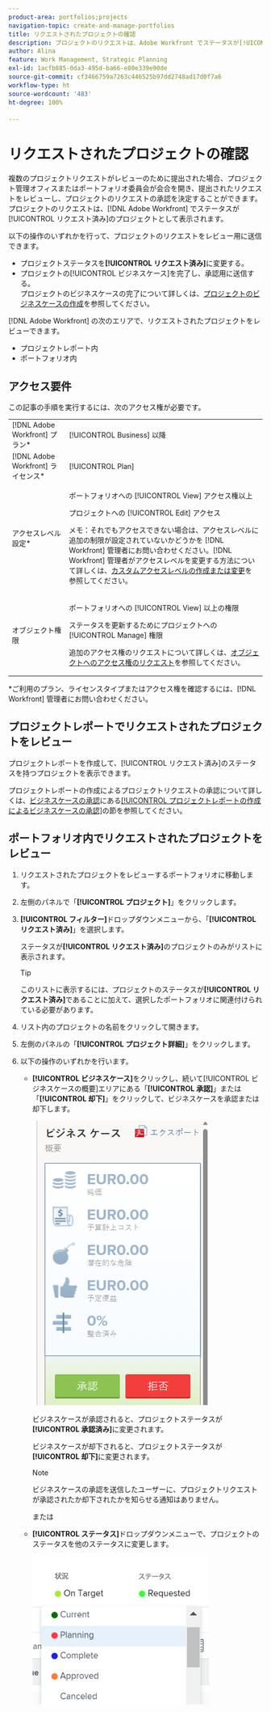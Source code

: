 ```yaml
---
product-area: portfolios;projects
navigation-topic: create-and-manage-portfolios
title: リクエストされたプロジェクトの確認
description: プロジェクトのリクエストは、Adobe Workfront でステータスが[!UICONTROL リクエスト済み]のプロジェクトとして表示されます。この記事では、プロジェクトのリクエストをレビューする方法について説明します。
author: Alina
feature: Work Management, Strategic Planning
exl-id: 1acfb885-0da3-495d-ba66-e80e339e90de
source-git-commit: cf3466759a7263c446525b97dd2748ad17d0f7a6
workflow-type: ht
source-wordcount: '483'
ht-degree: 100%

---
```


# リクエストされたプロジェクトの確認

複数のプロジェクトリクエストがレビューのために提出された場合、プロジェクト管理オフィスまたはポートフォリオ委員会が会合を開き、提出されたリクエストをレビューし、プロジェクトのリクエストの承認を決定することができます。プロジェクトのリクエストは、[!DNL Adobe Workfront] でステータスが[!UICONTROL リクエスト済み]のプロジェクトとして表示されます。

以下の操作のいずれかを行って、プロジェクトのリクエストをレビュー用に送信できます。

* プロジェクトステータスを&#x200B;**[!UICONTROL リクエスト済み]**&#x200B;に変更する。
* プロジェクトの[!UICONTROL ビジネスケース]を完了し、承認用に送信する。\
   プロジェクトのビジネスケースの完了について詳しくは、[プロジェクトのビジネスケースの作成](../../../manage-work/projects/define-a-business-case/create-business-case.md)を参照してください。

[!DNL Adobe Workfront] の次のエリアで、リクエストされたプロジェクトをレビューできます。

* プロジェクトレポート内
* ポートフォリオ内

## アクセス要件

この記事の手順を実行するには、次のアクセス権が必要です。

<table style="table-layout:auto"> 
 <col> 
 <col> 
 <tbody> 
  <tr> 
   <td role="rowheader">[!DNL Adobe Workfront] プラン*</td> 
   <td> <p>[!UICONTROL Business] 以降</p> </td> 
  </tr> 
  <tr> 
   <td role="rowheader">[!DNL Adobe Workfront] ライセンス*</td> 
   <td> <p>[!UICONTROL Plan] </p> </td> 
  </tr> 
  <tr> 
   <td role="rowheader">アクセスレベル設定*</td> 
   <td> <p>ポートフォリオへの [!UICONTROL View] アクセス権以上</p> <p>プロジェクトへの [!UICONTROL Edit] アクセス</p> <p>メモ：それでもアクセスできない場合は、アクセスレベルに追加の制限が設定されていないかどうかを [!DNL Workfront] 管理者にお問い合わせください。[!DNL Workfront] 管理者がアクセスレベルを変更する方法について詳しくは、<a href="../../../administration-and-setup/add-users/configure-and-grant-access/create-modify-access-levels.md" class="MCXref xref">カスタムアクセスレベルの作成または変更</a>を参照してください。</p> </td> 
  </tr> 
  <tr> 
   <td role="rowheader">オブジェクト権限</td> 
   <td> <p>ポートフォリオへの [!UICONTROL View] 以上の権限</p> <p>ステータスを更新するためにプロジェクトへの [!UICONTROL Manage] 権限</p> <p>追加のアクセス権のリクエストについて詳しくは、<a href="../../../workfront-basics/grant-and-request-access-to-objects/request-access.md" class="MCXref xref">オブジェクトへのアクセス権のリクエスト</a>を参照してください。</p> </td> 
  </tr> 
 </tbody> 
</table>

&#42;ご利用のプラン、ライセンスタイプまたはアクセス権を確認するには、[!DNL Workfront] 管理者にお問い合わせください。

## プロジェクトレポートでリクエストされたプロジェクトをレビュー

プロジェクトレポートを作成して、[!UICONTROL リクエスト済み]のステータスを持つプロジェクトを表示できます。

プロジェクトレポートの作成によるプロジェクトリクエストの承認について詳しくは、[ビジネスケースの承認](../../../manage-work/projects/define-a-business-case/approve-business-case.md)にある[[!UICONTROL プロジェクトレポートの作成によるビジネスケースの承認]](../../../manage-work/projects/define-a-business-case/approve-business-case.md#build-a-report)の節を参照してください。

## ポートフォリオ内でリクエストされたプロジェクトをレビュー

1. リクエストされたプロジェクトをレビューするポートフォリオに移動します。
1. 左側のパネルで「**[!UICONTROL プロジェクト]**」をクリックします。
1. **[!UICONTROL フィルター]**&#x200B;ドロップダウンメニューから、「**[!UICONTROL リクエスト済み]**」を選択します。

   ステータスが&#x200B;**[!UICONTROL リクエスト済み]**&#x200B;のプロジェクトのみがリストに表示されます。

   >[!TIP]
   >
   >このリストに表示するには、プロジェクトのステータスが&#x200B;**[!UICONTROL リクエスト済み]**&#x200B;であることに加えて、選択したポートフォリオに関連付けられている必要があります。

1. リスト内のプロジェクトの名前をクリックして開きます。
1. 左側のパネルの「**[!UICONTROL プロジェクト詳細]**」をクリックします。
1. 以下の操作のいずれかを行います。

   * **[!UICONTROL ビジネスケース]**&#x200B;をクリックし、続いて[!UICONTROL ビジネスケースの概要]エリアにある「**[!UICONTROL 承認]**」または「**[!UICONTROL 却下]**」をクリックして、ビジネスケースを承認または却下します。

     ![approve_or_reject_business_case.png](assets/approve-or-reject-business-case-350x563.png)

     ビジネスケースが承認されると、プロジェクトステータスが&#x200B;**[!UICONTROL 承認済み]**&#x200B;に変更されます。

     ビジネスケースが却下されると、プロジェクトステータスが&#x200B;**[!UICONTROL 却下]**&#x200B;に変更されます。

     >[!NOTE]
     >
     ビジネスケースの承認を送信したユーザーに、プロジェクトリクエストが承認されたか却下されたかを知らせる通知はありません。 

     または

   * **[!UICONTROL ステータス]**&#x200B;ドロップダウンメニューで、プロジェクトのステータスを他のステータスに変更します。

     ![](assets/project-status-change-from-drop-down-in-header-nwe-350x294.png)
 

 
